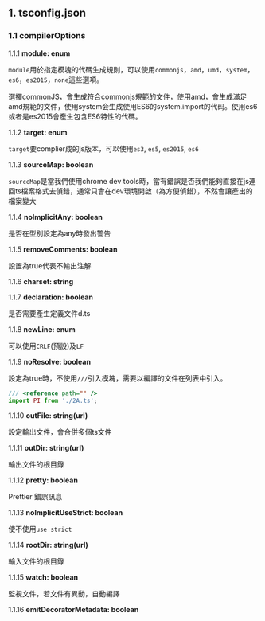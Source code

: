 ## 1. tsconfig.json

### 1.1 compilerOptions

1.1.1 **module: enum** 

``module``用於指定模塊的代碼生成規則，可以使用``commonjs``，``amd``，``umd``，``system``，``es6``，``es2015``，``none``這些選項。

選擇commonJS，會生成符合commonjs規範的文件，使用amd，會生成滿足amd規範的文件，使用system会生成使用ES6的system.import的代码。使用es6或者是es2015會產生包含ES6特性的代碼。

1.1.2 **target: enum**

``target``要complier成的js版本，可以使用``es3``, ``es5``, ``es2015``, ``es6``

1.1.3 **sourceMap: boolean**

``sourceMap``是當我們使用chrome dev tools時，當有錯誤是否我們能夠直接在js連回ts檔案格式去偵錯，通常只會在dev環境開啟（為方便偵錯），不然會讓產出的檔案變大

1.1.4 **noImplicitAny: boolean**

是否在型別設定為any時發出警告

1.1.5 **removeComments: boolean**

設置為true代表不輸出注解

1.1.6 **charset: string**

1.1.7 **declaration: boolean**

是否需要產生定義文件d.ts

1.1.8 **newLine: enum**

可以使用``CRLF``(預設)及``LF``

1.1.9 **noResolve: boolean**

設定為true時，不使用``///``引入模塊，需要以編譯的文件在列表中引入。

```javascript
/// <reference path="" />
import PI from './2A.ts';
```

1.1.10 **outFile: string(url)**

設定輸出文件，會合併多個ts文件

1.1.11 **outDir: string(url)**

輸出文件的根目錄

1.1.12 **pretty: boolean**

Prettier 錯誤訊息

1.1.13 **noImplicitUseStrict: boolean**

使不使用``use strict``

1.1.14 **rootDir: string(url)**

輸入文件的根目錄

1.1.15 **watch: boolean**

監視文件，若文件有異動，自動編譯

1.1.16 **emitDecoratorMetadata: boolean**


